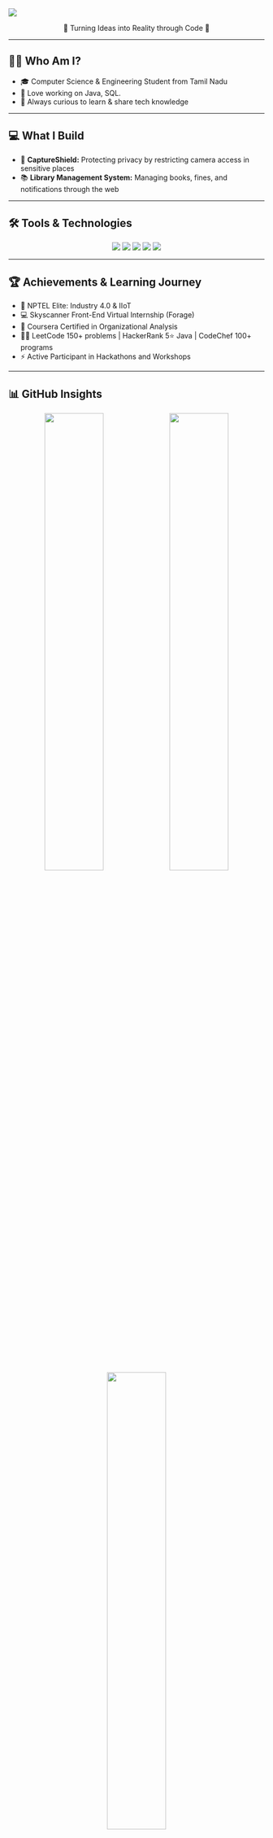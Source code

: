 <img src="https://capsule-render.vercel.app/api?type=waving&color=4A00E0,8E2DE2&height=200&section=header&text=Hi,%20I'm%20VAISHNAVI%20M!&fontSize=40&fontColor=ffffff" />

<p align="center">
🌟 Turning Ideas into Reality through Code 🌟
</p>

---

## 👩‍💻 Who Am I?
- 🎓 Computer Science & Engineering Student from Tamil Nadu
- 🔧 Love working on Java, SQL.
- 🤝 Always curious to learn & share tech knowledge

---

## 💻 What I Build
- 📱 **CaptureShield:** Protecting privacy by restricting camera access in sensitive places
- 📚 **Library Management System:** Managing books, fines, and notifications through the web

---

## 🛠️ Tools & Technologies

<p align="center">
<img src="https://img.shields.io/badge/Java-ED8B00?style=for-the-badge&logo=java&logoColor=white"/>
<img src="https://img.shields.io/badge/SQL-4479A1?style=for-the-badge&logo=mysql&logoColor=white"/>
<img src="https://img.shields.io/badge/HTML5-E34F26?style=for-the-badge&logo=html5&logoColor=white"/>
<img src="https://img.shields.io/badge/CSS3-1572B6?style=for-the-badge&logo=css3&logoColor=white"/>
<img src="https://img.shields.io/badge/JavaScript-F7DF1E?style=for-the-badge&logo=javascript&logoColor=black"/>
</p>

---

## 🏆 Achievements & Learning Journey
- 🥇 NPTEL Elite: Industry 4.0 & IIoT
- 💻 Skyscanner Front-End Virtual Internship (Forage)
- 🎯 Coursera Certified in Organizational Analysis
- 🧑‍💻 LeetCode 150+ problems | HackerRank 5⭐ Java | CodeChef 100+ programs
- ⚡ Active Participant in Hackathons and Workshops

---

## 📊 GitHub Insights

<p align="center">
<img src="https://github-readme-stats.vercel.app/api?username=VAISHNAVIRAJ22&show_icons=true&theme=tokyonight" width="48%" />
<img src="https://streak-stats.demolab.com/?user=VAISHNAVIRAJ22&theme=tokyonight" width="48%" />
</p>

<p align="center">
<img src="https://github-readme-stats.vercel.app/api/top-langs/?username=VAISHNAVIRAJ22&layout=compact&theme=tokyonight" width="48%" />
</p>

---

## 🌐 Let’s Connect
<p align="center">
<a href="https://www.linkedin.com/in/vaishnaviraji22/">
<img src="https://img.shields.io/badge/LinkedIn-blue?style=for-the-badge&logo=linkedin&logoColor=white" alt="LinkedIn"/>
</a>
&nbsp;
<a href="https://github.com/VAISHNAVIRAJ22">
<img src="https://img.shields.io/badge/GitHub-black?style=for-the-badge&logo=github" alt="GitHub"/>
</a>
</p>
